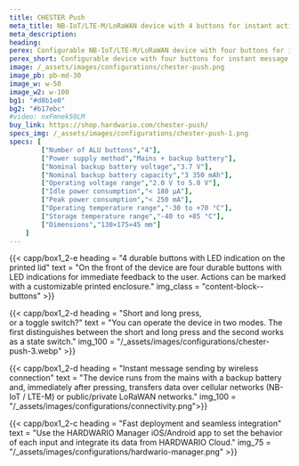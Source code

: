 ```yaml
---
title: CHESTER Push
meta_title: NB-IoT/LTE-M/LoRaWAN device with 4 buttons for instant action
meta_description:
heading: 
perex: Configurable NB-IoT/LTE-M/LoRaWAN device with four buttons for instant message sending when pressed.
perex_short: Configurable device with four buttons for instant message sending when pressed.
image: /_assets/images/configurations/chester-push.png
image_pb: pb-md-30
image_w: w-50
image_w2: w-100
bg1: "#d8b1e0"
bg2: "#b17ebc"
#video: nxFmnek50LM
buy_link: https://shop.hardwario.com/chester-push/
specs_img: /_assets/images/configurations/chester-push-1.png
specs: [
        ["Number of ALU buttons","4"],
        ["Power supply method","Mains + backup battery"],
        ["Nominal backup battery voltage","3.7 V"],
        ["Nominal backup battery capacity","3 350 mAh"],
        ["Operating voltage range","2.0 V to 5.0 V"],
        ["Idle power consumption","< 180 μA"],
        ["Peak power consumption","< 250 mA"],
        ["Operating temperature range","-30 to +70 °C"],
        ["Storage temperature range","-40 to +85 °C"],
        ["Dimensions","130×175×45 mm"]
    ]
---
```


{{< capp/box1_2-e heading = "4 durable buttons with LED indication on the printed lid" text = "On the front of the device are four durable buttons with LED indications for immediate feedback to the user. Actions can be marked with a customizable printed enclosure." img_class = "content-block--buttons" >}}

{{< capp/box1_2-d heading = "Short and long press,<br/> or a toggle switch?" text = "You can operate the device in two modes. The first distinguishes between the short and long press and the second works as a state switch." img_100 = "/_assets/images/configurations/chester-push-3.webp" >}}

{{< capp/box1_2-d heading = "Instant message sending by wireless connection" text = "The device runs from the mains with a backup battery and, immediately after pressing, transfers data over cellular networks (NB-IoT / LTE-M) or public/private LoRaWAN networks." 
img_100 = "/_assets/images/configurations/connectivity.png">}}

{{< capp/box1_2-c heading = "Fast deployment and seamless integration" text = "Use the HARDWARIO Manager iOS/Android app to set the behavior of each input and integrate its data from HARDWARIO Cloud." img_75 = "/_assets/images/configurations/hardwario-manager.png" >}}